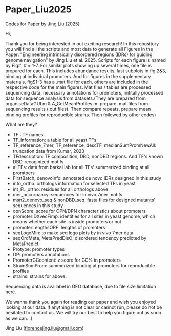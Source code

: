 # Paper_Liu2025
Codes for Paper by Jing Liu (2025)

Hi, 

Thank you for being interested in out exciting research!
In this repository you will find all the scripts and most data to generate all Figures in the Paper: "Engineering intrinsically disordered regions (IDRs) for guiding genome navigation" by Jing Liu et al. 2025.
Scripts for each figure is named by Fig#, # = 1-7. For similar plots showing up several times, one file is prepared for each. This includes abundance results, last subplots in fig.2&3, binding at individual promoters. And for figures in the supplementary materials, figS1-3 has a .mat file for each, others are included in the respective code for the main figures. 
Mat files / tables are processed sequencing data, necessary annotations for promoters, inititally processed data for sequence analysis from datasets.(They are prepared from organiseDataGUI.m & A_GetMeanProfiles.m: prepare .mat files from sequencing results (.out files). Then compare repeats, prepare mean binding profiles for reproducible strains. Then followed by other codes)

What are they?
- TF : TF names
- TF_information: a table for all yeast TFs
- TF_reference_7mer, TF_reference, descTF, medianSumPromNewAll: truncation data from Kumar, 2023
- TFdescription: TF composition, DBD, nonDBD regions. And TF's known DBD-recoginized motifs
- allTFs: data from barkai lab for all TFs' summerized binding at all promtoers
- FirstBatch, denovoinfo: annotated de novo IDRs designed in this study
- info_ortho: orthologs information for selected TFs in yeast
- int_FL_ortho: residues for all orthologs above
- mer_occurpancy: sequences for in vivo 7mer motifs
- msn2_denovo_seq & nonDBD_seq: fasta files for designed mutants' sequences in this study
- opnScore: score for OPN/DPN characteristics about promoters
- promoterIDXvecFimp: identities for all sites in yeast genome, which means whether each site is inside promoters or not
- promoterLengthsORF: lengths of promoters
- seqLogoMin: to make seq logo plots by in vivo 7mer data
- seqOrdMeta, MetaPredDisO: disordered tendency predicted by MetaPredict
- Protype: promoter types
- GP: promoters annotations
- PromoterGCcontent: z score for GC% in promoters
- StrainSumProm: summerized binding at promoters for reproducible profiles
- strains: strains for above.

Sequencing data is availabel in GEO database, due to file size limitation here. 

We wanna thank you again for reading our paper and wish you enjoyed looking at our data. If anything is not clear or cannot run, please do not be hesitated to contact us. We will try our best to help you figure out as soon as we can. :) 

Jing Liu (florencejing.liu@gmail.com)
